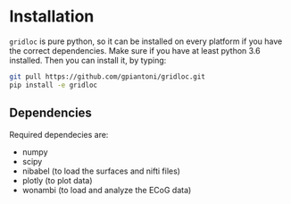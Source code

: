 # Installation

`gridloc` is pure python, so it can be installed on every platform if you have the correct dependencies.
Make sure if you have at least python 3.6 installed.
Then you can install it, by typing:

```bash
git pull https://github.com/gpiantoni/gridloc.git
pip install -e gridloc
```

## Dependencies

Required dependecies are:

* numpy
* scipy
* nibabel (to load the surfaces and nifti files)
* plotly (to plot data)
* wonambi (to load and analyze the ECoG data)
